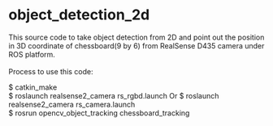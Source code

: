 # object_detection_2d
This source code to take object detection from 2D and point out the position in 3D coordinate of chessboard(9 by 6) from RealSense D435 camera under ROS platform.<br>
 <br>
Process to use this code: <br>

 $ catkin_make <br>
 $ roslaunch realsense2_camera rs_rgbd.launch Or $ roslaunch realsense2_camera rs_camera.launch<br> 
 $ rosrun opencv_object_tracking chessboard_tracking
